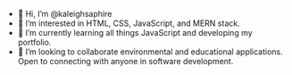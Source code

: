 - 👋 Hi, I’m @kaleighsaphire
- 👀 I’m interested in HTML, CSS, JavaScript, and MERN stack.
- 🌱 I’m currently learning all things JavaScript and developing my portfolio.
- 💞️ I’m looking to collaborate environmental and educational applications. Open to connecting with anyone in software development.


<!---
kaleighsaphire/kaleighsaphire is a ✨ special ✨ repository because its `README.md` (this file) appears on your GitHub profile.
You can click the Preview link to take a look at your changes.
--->
